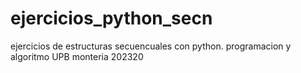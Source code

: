 # ejercicios_python_secn
ejercicios de estructuras secuencuales con python. programacion y algoritmo UPB monteria 202320
